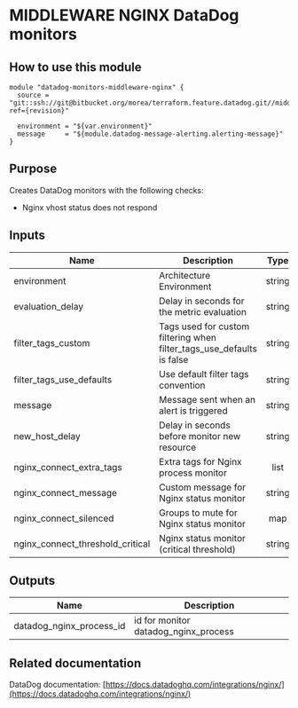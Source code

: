 # MIDDLEWARE NGINX DataDog monitors

## How to use this module

```
module "datadog-monitors-middleware-nginx" {
  source = "git::ssh://git@bitbucket.org/morea/terraform.feature.datadog.git//middleware/nginx?ref={revision}"

  environment = "${var.environment}"
  message     = "${module.datadog-message-alerting.alerting-message}"
}

```

## Purpose

Creates DataDog monitors with the following checks:

- Nginx vhost status does not respond

## Inputs

| Name | Description | Type | Default | Required |
|------|-------------|:----:|:-----:|:-----:|
| environment | Architecture Environment | string | - | yes |
| evaluation_delay | Delay in seconds for the metric evaluation | string | `15` | no |
| filter_tags_custom | Tags used for custom filtering when filter_tags_use_defaults is false | string | `*` | no |
| filter_tags_use_defaults | Use default filter tags convention | string | `true` | no |
| message | Message sent when an alert is triggered | string | - | yes |
| new_host_delay | Delay in seconds before monitor new resource | string | `300` | no |
| nginx_connect_extra_tags | Extra tags for Nginx process monitor | list | `<list>` | no |
| nginx_connect_message | Custom message for Nginx status monitor | string | `` | no |
| nginx_connect_silenced | Groups to mute for Nginx status monitor | map | `<map>` | no |
| nginx_connect_threshold_critical | Nginx status monitor (critical threshold) | string | `1.1754943508222875e-38` | no |

## Outputs

| Name | Description |
|------|-------------|
| datadog_nginx_process_id | id for monitor datadog_nginx_process |

## Related documentation

DataDog documentation: [https://docs.datadoghq.com/integrations/nginx/](https://docs.datadoghq.com/integrations/nginx/)
